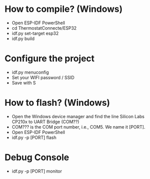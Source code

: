 # How to compile? (Windows)

- Open ESP-IDF PowerShell
- cd ThermostatConnecte/ESP32
- idf.py set-target esp32
- idf.py build

# Configure the project
- idf.py menuconfig
- Set your WIFI password / SSID
- Save with S

# How to flash? (Windows)

- Open the Windows device manager and find the line Silicon Labs CP210x to UART Bridge (COM??)
- COM??? is the COM port number, i.e., COM5. We name it [PORT].
- Open ESP-IDF PowerShell
- idf.py -p [PORT] flash

# Debug Console
- idf.py -p [PORT] monitor
